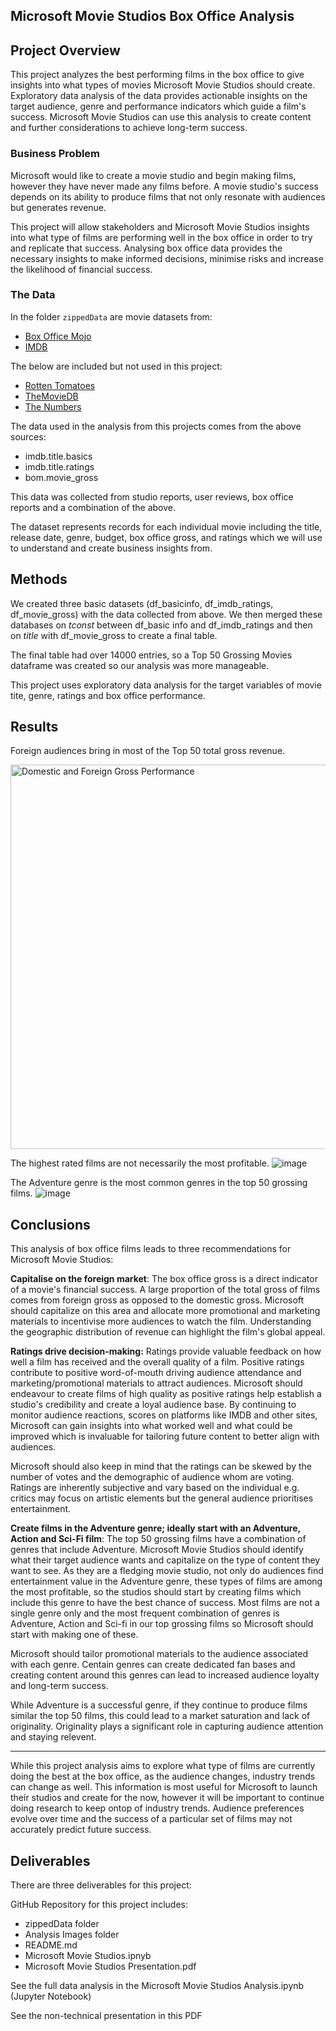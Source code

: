 ## Microsoft Movie Studios Box Office Analysis


## Project Overview

This project analyzes the best performing films in the box office to give insights into what types of movies Microsoft Movie Studios should create. Exploratory data analysis of the data provides actionable insights on the target audience, genre and performance indicators which guide a film's success. Microsoft Movie Studios can use this analysis to create content and further considerations to achieve long-term success.

### Business Problem

Microsoft would like to create a movie studio and begin making films, however they have never made any films before. A movie studio's success depends on its ability to produce films that not only resonate with audiences but generates revenue. 

This project will allow stakeholders and Microsoft Movie Studios insights into what type of films are performing well in the box office in order to try and replicate that success. Analysing box office data provides the necessary insights to make informed decisions, minimise risks and increase the likelihood of financial success.

### The Data

In the folder `zippedData` are movie datasets from:

* [Box Office Mojo](https://www.boxofficemojo.com/)
* [IMDB](https://www.imdb.com/)

The below are included but not used in this project:
* [Rotten Tomatoes](https://www.rottentomatoes.com/)
* [TheMovieDB](https://www.themoviedb.org/)
* [The Numbers](https://www.the-numbers.com/)


The data used in the analysis from this projects comes from the above sources:
* imdb.title.basics
* imdb.title.ratings
* bom.movie_gross

This data was collected from studio reports, user reviews, box office reports and a combination of the above.


The dataset represents records for each individual movie including the title, release date, genre, budget, box office gross, and ratings which we will use to understand and create business insights from. 



## Methods

We created three basic datasets (df_basicinfo, df_imdb_ratings, df_movie_gross) with the data collected from above. We then merged these databases on *tconst* between df_basic info and df_imdb_ratings and then on *title* with df_movie_gross to create a final table. 

The final table had over 14000 entries, so a Top 50 Grossing Movies dataframe was created so our analysis was more manageable.

This project uses exploratory data analysis for the target variables of movie tite, genre, ratings and box office performance.



## Results

Foreign audiences bring in most of the Top 50 total gross revenue.

<img width="615" alt="Domestic and Foreign Gross Performance" src="https://github.com/gtccl/Microsoft-Movie-Project/assets/153160634/9e1cde73-755e-4aea-b9b4-82acbd418ea4">




The highest rated films are not necessarily the most profitable.
![image](https://github.com/gtccl/Microsoft-Movie-Project/assets/153160634/c68f353f-4e54-4e44-ac4c-293cf4e31541)




The Adventure genre is the most common genres in the top 50 grossing films. 
![image](https://github.com/gtccl/Microsoft-Movie-Project/assets/153160634/e6349133-7733-4349-a51f-e84b8769d61a)



## Conclusions
This analysis of box office films leads to three recommendations for Microsoft Movie Studios:

**Capitalise on the foreign market**: The box office gross is a direct indicator of a movie's financial success. A large proportion of the total gross of films comes from foreign gross as opposed to the domestic gross. Microsoft should capitalize on this area and allocate more promotional and marketing materials to incentivise more audiences to watch the film. Understanding the geographic distribution of revenue can highlight the film's global appeal.


**Ratings drive decision-making:** Ratings provide valuable feedback on how well a film has received and the overall quality of a film. Positive ratings contribute to positive word-of-mouth driving audience attendance and marketing/promotional materials to attract audiences. Microsoft should endeavour to create films of high quality as positive ratings help establish a studio's credibility and create a loyal audience base. By continuing to monitor audience reactions, scores on platforms like IMDB and other sites, Microsoft can gain insights into what worked well and what could be improved which is invaluable for tailoring future content to better align with audiences.

Microsoft should also keep in mind that the ratings can be skewed by the number of votes and the demographic of audience whom are voting. Ratings are inherently subjective and vary based on the individual e.g. critics may focus on artistic elements but the general audience prioritises entertainment.


**Create films in the Adventure genre; ideally start with an Adventure, Action and Sci-Fi film**: The top 50 grossing films have a combination of genres that include Adventure.  Microsoft Movie Studios should identify what their target audience wants and capitalize on the type of content they want to see. As they are a fledging movie studio, not only do audiences find entertainment value in the Adventure genre, these types of films are among the most profitable, so the studios should start by creating films which include this genre to have the best chance of success. Most films are not a single genre only and the most frequent combination of genres is Adventure, Action and Sci-fi in our top grossing films so Microsoft should start with making one of these. 

Microsoft should tailor promotional materials to the audience associated with each genre. Centain genres can create dedicated fan bases and creating content around this genres can lead to increased audience loyalty and long-term success.

While Adventure is a successful genre, if they continue to produce films similar the top 50 films, this could lead to a market saturation and lack of originality. Originality plays a significant role in capturing audience attention and staying relevent. 


---
While this project analysis aims to explore what type of films are currently doing the best at the box office, as the audience changes, industry trends can change as well. This information is most useful for Microsoft to launch their studios and create for the now, however it will be important to continue doing research to keep ontop of industry trends. Audience preferences evolve over time and the success of a particular set of films may not accurately predict future success.


## Deliverables

There are three deliverables for this project:


GitHub Repository for this project includes:

* zippedData folder
* Analysis Images folder
* README.md
* Microsoft Movie Studios.ipnyb
* Microsoft Movie Studios Presentation.pdf


See the full data analysis in the Microsoft Movie Studios Analysis.ipynb (Jupyter Notebook)

See the non-technical presentation in this PDF 


